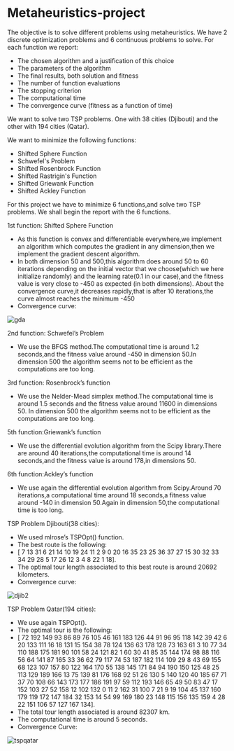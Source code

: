 # Metaheuristics-project

The objective is to solve different problems using metaheuristics. We have
2 discrete optimization problems and 6 continuous problems to solve.
For each function we report:
- The chosen algorithm and a justification of this choice
- The parameters of the algorithm
- The final results, both solution and fitness
- The number of function evaluations
- The stopping criterion
- The computational time
- The convergence curve (fitness as a function of time)

We want to solve two TSP problems.
One with 38 cities (Djibouti) and the other with 194 cities (Qatar).

We want to minimize the following functions:
- Shifted Sphere Function
- Schwefel's Problem
- Shifted Rosenbrock Function
- Shifted Rastrigin's Function
- Shifted Griewank Function
- Shifted Ackley Function


For this project we have to minimize 6 functions,and solve two TSP problems.
We shall begin the report with the 6 functions.

1st function: Shifted Sphere Function
 - As this function is convex and differentiable everywhere,we implement an algorithm which computes the gradient in any dimension,then we implement the gradient descent algorithm.
 - In both dimension 50 and 500,this algorithm does around 50 to 60 iterations depending on the initial vector that we choose(which we here initialize randomly) and the learning rate(0.1 in our case),and the fitness value is very close to -450 as expected (in both dimensions).
About the convergence curve,it decreases rapidly,that is after 10 iterations,the curve almost reaches the minimum -450
 - Convergence curve:

![gda](https://user-images.githubusercontent.com/58103877/84086815-071c7100-a9e9-11ea-8d8f-1217b9a956c4.png)



2nd function: Schwefel’s Problem
 - We use the BFGS method.The computational time is around 1.2 seconds,and the fitness value around -450 in dimension 50.In dimension 500 the algorithm seems not to be efficient as the computations are too long.



3rd function: Rosenbrock’s function
 - We use the Nelder-Mead simplex method.The computational time is around 1.5 seconds and the fitness value around 11600 in dimensions 50. In dimension 500 the algorithm seems not to be efficient as the computations are too long.



5th function:Griewank’s function
 - We use the differential evolution algorithm from the Scipy library.There are around 40 iterations,the computational time is around 14 seconds,and the fitness value is around 178,in dimensions 50.



6th function:Ackley’s function
 - We use again the differential evolution algorithm from Scipy.Around 70 iterations,a computational time around 18 seconds,a fitness value around -140 in dimension 50.Again in dimension 50,the computational time is too long.






TSP Problem Djibouti(38 cities):
 - We used mlrose’s TSPOpt() function.
 - The best route is the following:
 - [ 7 13 31 6 21 14 10 19 24 11 2 9 0 20 16 35 23 25 36 37 27 15 30 32
     33 34 29 28 5 17 26 12 3 4 8 22 1 18].
 - The optimal tour length associated to this best route is around 20692 kilometers.
 - Convergence curve:
 
 ![djib2](https://user-images.githubusercontent.com/58103877/84087750-16042300-a9eb-11ea-8f0b-b9ee11477963.png)
 
 
 TSP Problem Qatar(194 cities):
 - We use again TSPOpt().
 - The optimal tour is the following:
- [ 72 192 149 93 86 89 76 105 46 161 183 126 44 91 96 95 118 142
39 42 6 20 133 111 16 18 131 15 154 38 78 124 136 63 178 128
73 163 61 3 10 77 34 110 188 175 181 90 101 58 24 121 82 1
60 30 41 85 35 144 174 98 88 116 56 64 141 87 165 33 36 62
79 117 74 53 187 182 114 109 29 8 43 69 155 68 123 107 157 80
122 164 170 55 138 145 171 84 94 190 150 125 48 25 113 129 189 166
13 75 139 81 176 168 92 51 26 130 5 140 120 40 185 67 71 37
70 108 66 143 173 177 186 191 97 59 112 193 146 65 49 50 83 47
17 152 103 27 52 158 12 102 132 0 11 2 162 31 100 7 21 9
19 104 45 137 160 179 119 172 147 184 32 153 14 54 99 169 180 23
148 115 156 135 159 4 28 22 151 106 57 127 167 134].
 - The total tour length associated is around 82307 km.
 - The computational time is around 5 seconds.
 - Convergence Curve:
 
 ![tspqatar](https://user-images.githubusercontent.com/58103877/84087607-caea1000-a9ea-11ea-87b6-31337cf62aee.png)

